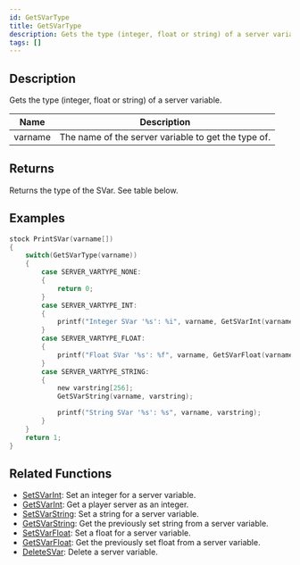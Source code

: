 ```yaml
---
id: GetSVarType
title: GetSVarType
description: Gets the type (integer, float or string) of a server variable.
tags: []
---
```


## Description

Gets the type (integer, float or string) of a server variable.

| Name    | Description                                         |
| ------- | --------------------------------------------------- |
| varname | The name of the server variable to get the type of. |

## Returns

Returns the type of the SVar. See table below.

## Examples

```c
stock PrintSVar(varname[])
{
    switch(GetSVarType(varname))
    {
        case SERVER_VARTYPE_NONE:
        {
            return 0;
        }
        case SERVER_VARTYPE_INT:
        {
            printf("Integer SVar '%s': %i", varname, GetSVarInt(varname));
        }
        case SERVER_VARTYPE_FLOAT:
        {
            printf("Float SVar '%s': %f", varname, GetSVarFloat(varname));
        }
        case SERVER_VARTYPE_STRING:
        {
            new varstring[256];
            GetSVarString(varname, varstring);

            printf("String SVar '%s': %s", varname, varstring);
        }
    }
    return 1;
}
```

## Related Functions

- [SetSVarInt](../functions/SetSVarInt.md): Set an integer for a server variable.
- [GetSVarInt](../functions/GetSVarInt.md): Get a player server as an integer.
- [SetSVarString](../functions/SetSVarString.md): Set a string for a server variable.
- [GetSVarString](../functions/GetSVarString.md): Get the previously set string from a server variable.
- [SetSVarFloat](../functions/SetSVarFloat.md): Set a float for a server variable.
- [GetSVarFloat](../functions/GetSVarFloat.md): Get the previously set float from a server variable.
- [DeleteSVar](../functions/DeleteSVar.md): Delete a server variable.
